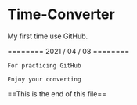 # Time-Converter
My first time use GitHub.

======== 2021 / 04 / 08 ========

    For practicing GitHub

  	Enjoy your converting

==This is the end of this file==

